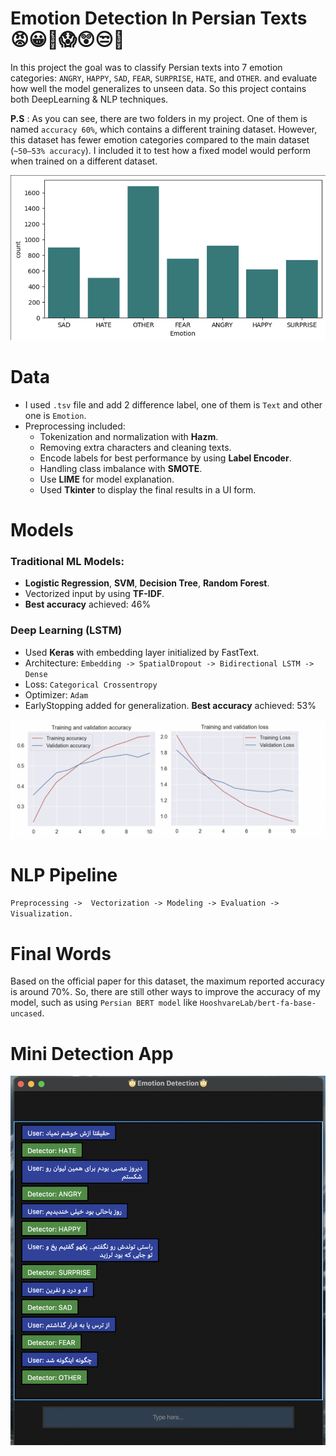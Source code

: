 # Emotion Detection In Persian Texts     😡😀🙁😱😲😒🤐

In this project the goal was to classify Persian texts into 7 emotion categories: `ANGRY`, `HAPPY`, `SAD`, `FEAR`, `SURPRISE`, `HATE`, and `OTHER`.
and evaluate how well the model generalizes to unseen data.
So this project contains both DeepLearning & NLP techniques.

**P.S** : As you can see, there are two folders in my project. One of them is named `accuracy 60%`, which contains a different training dataset. However, this dataset has fewer emotion categories compared to the main dataset (`~50–53% accuracy`). I included it to test how a fixed model would perform when trained on a different dataset.

![Screenshot](img/Screenshot%202025-08-04%20at%2020.00.25.png)

# Data
* I used `.tsv` file and add 2 difference label, one of them is `Text` and other one is `Emotion`.
* Preprocessing included:
	*  Tokenization and normalization with **Hazm**.
	* Removing extra characters and cleaning texts.
	* Encode labels for best performance by using **Label Encoder**.
	* Handling class imbalance with **SMOTE**.
	* Use  **LIME** for model explanation.
	* Used **Tkinter** to display the final results in a UI form.

# Models

### Traditional ML Models:
* **Logistic Regression**, **SVM**, **Decision Tree**, **Random Forest**.
*  Vectorized input by using **TF-IDF**.
* **Best accuracy** achieved: 46%

### Deep Learning (LSTM)
* Used **Keras** with embedding layer initialized by FastText.
* Architecture: `Embedding -> SpatialDropout -> Bidirectional LSTM -> Dense`
* Loss: `Categorical Crossentropy`
* Optimizer: `Adam`
* EarlyStopping added for generalization.
**Best accuracy** achieved: 53%

![Screenshot](img/Screenshot%202025-08-04%20at%2020.19.48.png)


# NLP Pipeline
`Preprocessing ->  Vectorization -> Modeling -> Evaluation -> Visualization.`

# Final Words
Based on the official paper for this dataset, the maximum reported accuracy is around 70%. So, there are still other ways to improve the accuracy of my model, such as using  `Persian BERT model` like `HooshvareLab/bert-fa-base-uncased`.

# Mini Detection App

![Screenshot](img/Screenshot%202025-08-04%20at%2001.26.59.png)
